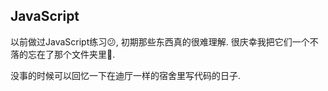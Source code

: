 ## JavaScript
以前做过JavaScript练习😕, 初期那些东西真的很难理解.
很庆幸我把它们一个不落的忘在了那个文件夹里🙏.

没事的时候可以回忆一下在迪厅一样的宿舍里写代码的日子.
